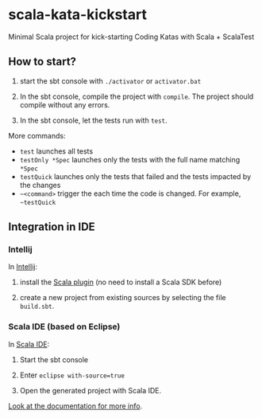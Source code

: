 # scala-kata-kickstart
Minimal Scala project for kick-starting Coding Katas with Scala + ScalaTest

## How to start?

1. start the sbt console with `./activator` or `activator.bat`

2. In the sbt console, compile the project with `compile`.
   The project should compile without any errors.

3. In the sbt console, let the tests run with `test`.

More commands:

- `test` launches all tests
- `testOnly *Spec` launches only the tests with the full name matching `*Spec`
- `testQuick` launches only the tests that failed and the tests impacted by the changes
- `~<command>` trigger the <command> each time the code is changed. For example, `~testQuick`


## Integration in IDE

### Intellij

In [Intellij](https://www.jetbrains.com/idea/):

1. install the [Scala plugin](https://confluence.jetbrains.com/display/SCA/Getting+Started+with+IntelliJ+IDEA+Scala+Plugin)
   (no need to install a Scala SDK before)

2. create a new project from existing sources by selecting the file `build.sbt`.


### Scala IDE (based on Eclipse)

In [Scala IDE](http://scala-ide.org/):

1. Start the sbt console

2. Enter `eclipse with-source=true`

3. Open the generated project with Scala IDE.

[Look at the documentation for more info](http://scala-ide.org/docs/user/gettingstarted.html).